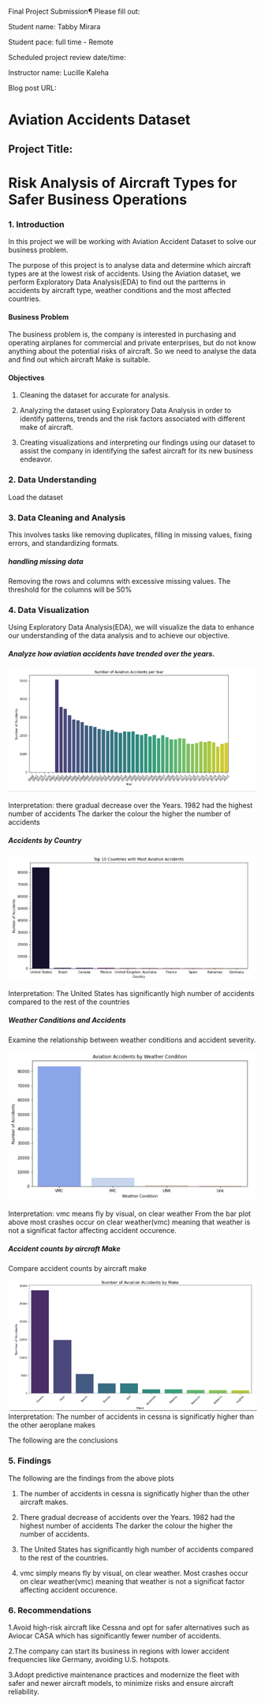 Final Project Submission¶
Please fill out:

Student name: Tabby Mirara

Student pace: full time - Remote

Scheduled project review date/time:

Instructor name: Lucille Kaleha

Blog post URL:

# Aviation Accidents Dataset


## Project Title: 
# Risk Analysis of Aircraft Types for Safer Business Operations






### 1. Introduction

In this project we will be working with Aviation Accident Dataset to solve our business problem.

The purpose of this project is to analyse data and determine which aircraft types are at the lowest risk of accidents. Using the  Aviation dataset, we perform Exploratory Data Analysis(EDA) to find out the partterns in accidents by aircraft type, weather conditions and the most affected countries. 






#### Business Problem

The business problem is, the company is interested in purchasing and operating airplanes for commercial and private enterprises, but do not know anything about the potential risks of aircraft. So we need to analyse the data and find out which  aircraft Make is suitable.   

#### Objectives
1. Cleaning the dataset for accurate for analysis.

2. Analyzing the dataset using Exploratory Data Analysis in order to identify patterns, trends and the risk factors associated with different make of aircraft.

3. Creating visualizations and interpreting our findings using our dataset to assist the company in identifying the safest aircraft for its new business endeavor. 
  


### 2. Data Understanding

Load the dataset




### 3. Data Cleaning and Analysis
 This involves tasks like removing duplicates, filling in missing values, fixing errors, and standardizing formats.




##### handling missing data
 Removing the  rows and columns with excessive missing values.
 The threshold for the columns will be 50%




### 4. Data Visualization

Using Exploratory Data Analysis(EDA), we will visualize the data to enhance our understanding of the data analysis and to achieve our objective. 




##### Analyze how aviation accidents have trended over the years.





![Image A](Images/A.png)

Interpretation:
there gradual decrease over the Years.
1982 had the highest number of accidents
The darker the colour the higher the number of accidents

#####  Accidents by Country
![Image B](Images/B.png)


Interpretation:
The United States has significantly high number of accidents compared to the rest of the countries

#####  Weather Conditions and Accidents
Examine the relationship between weather conditions and accident severity.


![Image C](Images/C.png)

Interpretation:
vmc means  fly by visual, on clear weather
From the bar plot above most crashes occur on clear weather(vmc) meaning that weather is not a significat factor affecting accident occurence.

##### Accident counts by aircraft Make
 Compare accident counts by aircraft make


![Image D](Images/D.png)
Interpretation:
 The number of accidents in cessna is significatly higher than the other aeroplane makes  

The following are the conclusions

### 5. Findings

The following are the findings from the above plots
1. The number of accidents in cessna is significatly higher than the other aircraft makes.

2. There gradual decrease of accidents over the Years. 1982 had the highest number of accidents The darker the colour the higher the number of accidents.

3. The United States has significantly high number of accidents compared to the rest of the countries.

4. vmc simply means fly by visual, on clear weather. Most crashes occur on clear weather(vmc) meaning that weather is not a significat factor affecting accident occurence.



### 6. Recommendations

1.Avoid high-risk aircraft like Cessna and opt for safer alternatives such as Aviocar CASA which has significantly fewer number of accidents.

2.The company can start its business in regions with lower accident frequencies like Germany, avoiding U.S. hotspots. 

3.Adopt predictive maintenance practices and modernize the fleet with safer and newer aircraft models, to minimize risks and ensure aircraft reliability.

